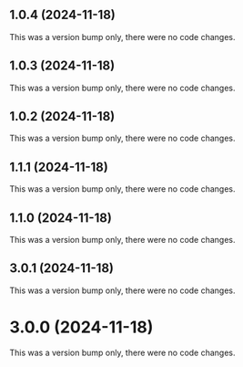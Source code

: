 ## 1.0.4 (2024-11-18)

This was a version bump only, there were no code changes.

## 1.0.3 (2024-11-18)

This was a version bump only, there were no code changes.

## 1.0.2 (2024-11-18)

This was a version bump only, there were no code changes.

## 1.1.1 (2024-11-18)

This was a version bump only, there were no code changes.

## 1.1.0 (2024-11-18)

This was a version bump only, there were no code changes.

## 3.0.1 (2024-11-18)

This was a version bump only, there were no code changes.

# 3.0.0 (2024-11-18)

This was a version bump only, there were no code changes.